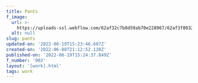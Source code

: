 ```yaml
---
title: Pants
f_image:
  url: >-
    https://uploads-ssl.webflow.com/62af32c7b8d59ab70e228967/62af3f803249a9e5f8ad5796_Shot_03_026_R.jpg
  alt: null
slug: pants
updated-on: '2022-06-19T15:23:46.607Z'
created-on: '2022-06-08T21:12:52.120Z'
published-on: '2022-06-19T15:24:37.849Z'
f_number: '002'
layout: '[work].html'
tags: work
---
```



